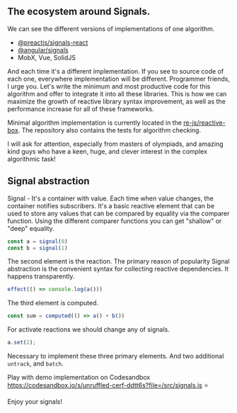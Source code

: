 ## The ecosystem around Signals.

We can see the different versions of implementations of one algorithm.

- [@preactjs/signals-react](https://github.com/preactjs/signals#guide--api)
- [@angular/signals](https://angular.io/guide/signals)
- MobX, Vue, SolidJS 

And each time it's a different implementation. If you see to source code of each one, everywhere implementation will be different.
Programmer friends, I urge you. Let's write the minimum and most productive code for this algorithm and offer to integrate it into all these libraries. This is how we can maximize the growth of reactive library syntax improvement, as well as the performance increase for all of these frameworks.

Minimal algorithm implementation is currently located in the [re-js/reactive-box](https://github.com/re-js/reactive-box). The repository also contains the tests for algorithm checking.

I will ask for attention, especially from masters of olympiads, and amazing kind guys who have a keen, huge, and clever interest in the complex algorithmic task!

## Signal abstraction

Signal - It's a container with value. Each time when value changes, the container notifies subscribers. It's a basic reactive element that can be used to store any values that can be compared by equality via the comparer function. Using the different comparer functions you can get "shallow" or "deep" equality.

```javascript
const a = signal(0)
const b = signal(1)
```

The second element is the reaction. The primary reason of popularity Signal abstraction is the convenient syntax for collecting reactive dependencies. It happens transparently.

```javascript
effect(() => console.log(a()))
```

The third element is computed.

```javascript
const sum = computed(() => a() + b())
```

For activate reactions we should change any of signals.

```javascript
a.set(2);
```

Necessary to implement these three primary elements. And two additional `untrack`, and `batch`.

Play with demo implementation on Codesandbox https://codesandbox.io/s/unruffled-cerf-ddtt6s?file=/src/signals.js ⭐

Enjoy your signals!

